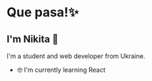 <h1>Que pasa!✨</h1>
<h2>I'm Nikita 🌊</h2>
<p>I'm a student and web developer from Ukraine.</p>
<ul>
  <li>🤓 I'm currently learning React</li>
  
</ul>
